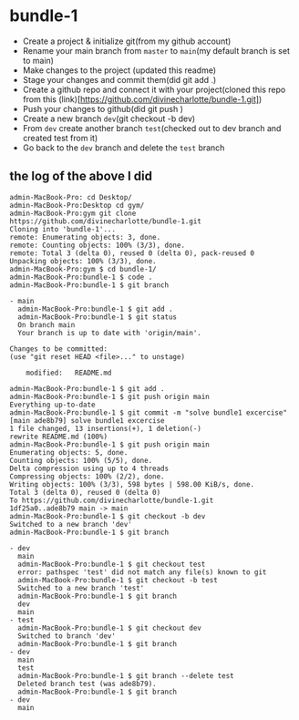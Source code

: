 # bundle-1

- Create a project & initialize git(from my github account)
- Rename your main branch from `master` to `main`(my default branch is set to main)
- Make changes to the project (updated this readme)
- Stage your changes and commit them(did git add .)
- Create a github repo and connect it with your project(cloned this repo from this (link)[https://github.com/divinecharlotte/bundle-1.git])
- Push your changes to github(did git push )
- Create a new branch `dev`(git checkout -b dev)
- From `dev` create another branch `test`(checked out to dev branch and created test from it)
- Go back to the `dev` branch and delete the `test` branch

## the log of the above I did

```Last login: Sun May 14 15:13:28 on console
admin-MacBook-Pro: cd Desktop/
admin-MacBook-Pro:Desktop cd gym/
admin-MacBook-Pro:gym git clone https://github.com/divinecharlotte/bundle-1.git
Cloning into 'bundle-1'...
remote: Enumerating objects: 3, done.
remote: Counting objects: 100% (3/3), done.
remote: Total 3 (delta 0), reused 0 (delta 0), pack-reused 0
Unpacking objects: 100% (3/3), done.
admin-MacBook-Pro:gym $ cd bundle-1/
admin-MacBook-Pro:bundle-1 $ code .
admin-MacBook-Pro:bundle-1 $ git branch

- main
  admin-MacBook-Pro:bundle-1 $ git add .
  admin-MacBook-Pro:bundle-1 $ git status
  On branch main
  Your branch is up to date with 'origin/main'.

Changes to be committed:
(use "git reset HEAD <file>..." to unstage)

    modified:   README.md

admin-MacBook-Pro:bundle-1 $ git add .
admin-MacBook-Pro:bundle-1 $ git push origin main
Everything up-to-date
admin-MacBook-Pro:bundle-1 $ git commit -m "solve bundle1 excercise"
[main ade8b79] solve bundle1 excercise
1 file changed, 13 insertions(+), 1 deletion(-)
rewrite README.md (100%)
admin-MacBook-Pro:bundle-1 $ git push origin main
Enumerating objects: 5, done.
Counting objects: 100% (5/5), done.
Delta compression using up to 4 threads
Compressing objects: 100% (2/2), done.
Writing objects: 100% (3/3), 598 bytes | 598.00 KiB/s, done.
Total 3 (delta 0), reused 0 (delta 0)
To https://github.com/divinecharlotte/bundle-1.git
1df25a0..ade8b79 main -> main
admin-MacBook-Pro:bundle-1 $ git checkout -b dev
Switched to a new branch 'dev'
admin-MacBook-Pro:bundle-1 $ git branch

- dev
  main
  admin-MacBook-Pro:bundle-1 $ git checkout test
  error: pathspec 'test' did not match any file(s) known to git
  admin-MacBook-Pro:bundle-1 $ git checkout -b test
  Switched to a new branch 'test'
  admin-MacBook-Pro:bundle-1 $ git branch
  dev
  main
- test
  admin-MacBook-Pro:bundle-1 $ git checkout dev
  Switched to branch 'dev'
  admin-MacBook-Pro:bundle-1 $ git branch
- dev
  main
  test
  admin-MacBook-Pro:bundle-1 $ git branch --delete test
  Deleted branch test (was ade8b79).
  admin-MacBook-Pro:bundle-1 $ git branch
- dev
  main
```
